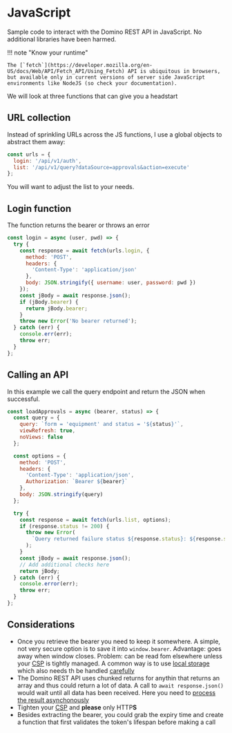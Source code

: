 # JavaScript

Sample code to interact with the Domino REST API in JavaScript. No additional libraries have been harmed.

!!! note "Know your runtime"

    The [`fetch`](https://developer.mozilla.org/en-US/docs/Web/API/Fetch_API/Using_Fetch) API is ubiquitous in browsers, but available only in current versions of server side JavaScript environments like NodeJS (so check your documentation).

We will look at three functions that can give you a headstart

## URL collection

Instead of sprinkling URLs across the JS functions, I use a global objects to abstract them away:

```js
const urls = {
  login: '/api/v1/auth',
  list: '/api/v1/query?dataSource=approvals&action=execute'
};
```

You will want to adjust the list to your needs.

## Login function

The function returns the bearer or throws an error

```js
const login = async (user, pwd) => {
  try {
    const response = await fetch(urls.login, {
      method: 'POST',
      headers: {
        'Content-Type': 'application/json'
      },
      body: JSON.stringify({ username: user, password: pwd })
    });
    const jBody = await response.json();
    if (jBody.bearer) {
      return jBody.bearer;
    }
    throw new Error('No bearer returned');
  } catch (err) {
    console.err(err);
    throw err;
  }
};
```

## Calling an API

In this example we call the query endpoint and return the JSON when successful.

```js
const loadApprovals = async (bearer, status) => {
  const query = {
    query: `form = 'equipment' and status = '${status}'`,
    viewRefresh: true,
    noViews: false
  };

  const options = {
    method: 'POST',
    headers: {
      'Content-Type': 'application/json',
      Authorization: `Bearer ${bearer}`
    },
    body: JSON.stringify(query)
  };

  try {
    const response = await fetch(urls.list, options);
    if (response.status != 200) {
      throw new Error(
        `Query returned failure status ${response.status}: ${response.statusText}`
      );
    }
    const jBody = await response.json();
    // Add additional checks here
    return jBody;
  } catch (err) {
    console.error(err);
    throw err;
  }
};
```

## Considerations

- Once you retrieve the bearer you need to keep it somewhere. A simple, not very secure option is to save it into `window.bearer`. Advantage: goes away when window closes. Problem: can be read fom elsewhere unless your [CSP](https://developer.mozilla.org/en-US/docs/Web/HTTP/CSP) is tightly managed. A common way is to use [local storage](https://developer.mozilla.org/en-US/docs/Web/API/Window/localStorage) which also needs th be handled [carefully](https://auth0.com/docs/secure/security-guidance/data-security/token-storage)
- The Domino REST API uses chunked returns for anythin that returns an array and thus could return a lot of data. A call to `await response.json()` would wait until all data has been received. Here you need to [process the result asynchonously](https://wissel.net/blog/2023/07/handle-http-chunked-responses.html)
- Tighten your [CSP](https://developer.mozilla.org/en-US/docs/Web/HTTP/CSP) and **please** only HTTP**S**
- Besides extracting the bearer, you could grab the expiry time and create a function that first validates the token's lifespan before making a call
